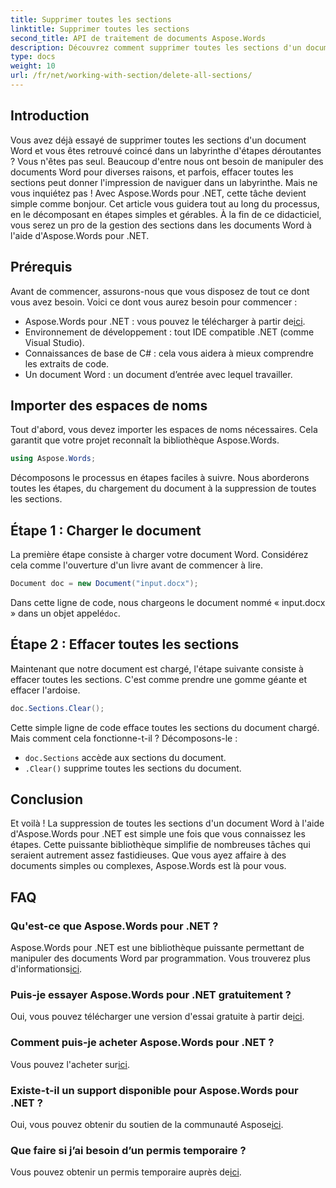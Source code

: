 ```yaml
---
title: Supprimer toutes les sections
linktitle: Supprimer toutes les sections
second_title: API de traitement de documents Aspose.Words
description: Découvrez comment supprimer toutes les sections d'un document Word à l'aide d'Aspose.Words pour .NET avec ce guide étape par étape facile à suivre.
type: docs
weight: 10
url: /fr/net/working-with-section/delete-all-sections/
---
```

## Introduction

Vous avez déjà essayé de supprimer toutes les sections d'un document Word et vous êtes retrouvé coincé dans un labyrinthe d'étapes déroutantes ? Vous n'êtes pas seul. Beaucoup d'entre nous ont besoin de manipuler des documents Word pour diverses raisons, et parfois, effacer toutes les sections peut donner l'impression de naviguer dans un labyrinthe. Mais ne vous inquiétez pas ! Avec Aspose.Words pour .NET, cette tâche devient simple comme bonjour. Cet article vous guidera tout au long du processus, en le décomposant en étapes simples et gérables. À la fin de ce didacticiel, vous serez un pro de la gestion des sections dans les documents Word à l'aide d'Aspose.Words pour .NET.

## Prérequis

Avant de commencer, assurons-nous que vous disposez de tout ce dont vous avez besoin. Voici ce dont vous aurez besoin pour commencer :

-  Aspose.Words pour .NET : vous pouvez le télécharger à partir de[ici](https://releases.aspose.com/words/net/).
- Environnement de développement : tout IDE compatible .NET (comme Visual Studio).
- Connaissances de base de C# : cela vous aidera à mieux comprendre les extraits de code.
- Un document Word : un document d’entrée avec lequel travailler.

## Importer des espaces de noms

Tout d'abord, vous devez importer les espaces de noms nécessaires. Cela garantit que votre projet reconnaît la bibliothèque Aspose.Words.

```csharp
using Aspose.Words;
```

Décomposons le processus en étapes faciles à suivre. Nous aborderons toutes les étapes, du chargement du document à la suppression de toutes les sections.

## Étape 1 : Charger le document

La première étape consiste à charger votre document Word. Considérez cela comme l'ouverture d'un livre avant de commencer à lire.

```csharp
Document doc = new Document("input.docx");
```

 Dans cette ligne de code, nous chargeons le document nommé « input.docx » dans un objet appelé`doc`.

## Étape 2 : Effacer toutes les sections

Maintenant que notre document est chargé, l'étape suivante consiste à effacer toutes les sections. C'est comme prendre une gomme géante et effacer l'ardoise.

```csharp
doc.Sections.Clear();
```

Cette simple ligne de code efface toutes les sections du document chargé. Mais comment cela fonctionne-t-il ? Décomposons-le :

- `doc.Sections` accède aux sections du document.
- `.Clear()` supprime toutes les sections du document.

## Conclusion

Et voilà ! La suppression de toutes les sections d'un document Word à l'aide d'Aspose.Words pour .NET est simple une fois que vous connaissez les étapes. Cette puissante bibliothèque simplifie de nombreuses tâches qui seraient autrement assez fastidieuses. Que vous ayez affaire à des documents simples ou complexes, Aspose.Words est là pour vous. 

## FAQ

### Qu'est-ce que Aspose.Words pour .NET ?
 Aspose.Words pour .NET est une bibliothèque puissante permettant de manipuler des documents Word par programmation. Vous trouverez plus d'informations[ici](https://reference.aspose.com/words/net/).

### Puis-je essayer Aspose.Words pour .NET gratuitement ?
 Oui, vous pouvez télécharger une version d'essai gratuite à partir de[ici](https://releases.aspose.com/).

### Comment puis-je acheter Aspose.Words pour .NET ?
 Vous pouvez l'acheter sur[ici](https://purchase.aspose.com/buy).

### Existe-t-il un support disponible pour Aspose.Words pour .NET ?
Oui, vous pouvez obtenir du soutien de la communauté Aspose[ici](https://forum.aspose.com/c/words/8).

### Que faire si j’ai besoin d’un permis temporaire ?
 Vous pouvez obtenir un permis temporaire auprès de[ici](https://purchase.aspose.com/temporary-license/).